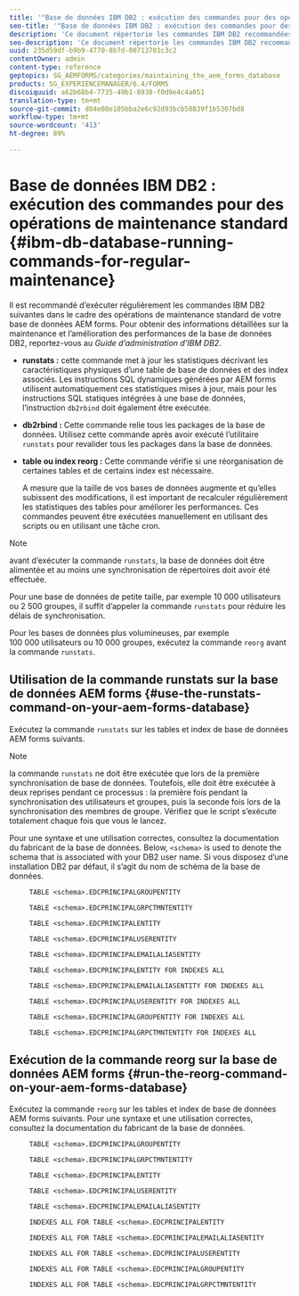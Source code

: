 ```yaml
---
title: '"Base de données IBM DB2 : exécution des commandes pour des opérations de maintenance standard"'
seo-title: '"Base de données IBM DB2 : exécution des commandes pour des opérations de maintenance standard"'
description: 'Ce document répertorie les commandes IBM DB2 recommandées dans le cadre des opérations de maintenance standard de votre base de données AEM Forms. '
seo-description: 'Ce document répertorie les commandes IBM DB2 recommandées dans le cadre des opérations de maintenance standard de votre base de données AEM Forms. '
uuid: 235d59df-b9b9-4770-8b7d-00713701c3c2
contentOwner: admin
content-type: reference
geptopics: SG_AEMFORMS/categories/maintaining_the_aem_forms_database
products: SG_EXPERIENCEMANAGER/6.4/FORMS
discoiquuid: a62b68b4-7735-49b1-8938-f0d9e4c4a051
translation-type: tm+mt
source-git-commit: d04e08e105bba2e6c92d93bcb58839f1b5307bd8
workflow-type: tm+mt
source-wordcount: '413'
ht-degree: 89%

---
```



# Base de données IBM DB2 : exécution des commandes pour des opérations de maintenance standard {#ibm-db-database-running-commands-for-regular-maintenance}

Il est recommandé d’exécuter régulièrement les commandes IBM DB2 suivantes dans le cadre des opérations de maintenance standard de votre base de données AEM forms. Pour obtenir des informations détaillées sur la maintenance et l’amélioration des performances de la base de données DB2, reportez-vous au *Guide d’administration d’IBM DB2*.

* **runstats :** cette commande met à jour les statistiques décrivant les caractéristiques physiques d’une table de base de données et des index associés. Les instructions SQL dynamiques générées par AEM forms utilisent automatiquement ces statistiques mises à jour, mais pour les instructions SQL statiques intégrées à une base de données, l’instruction `db2rbind` doit également être exécutée.
* **db2rbind :** Cette commande relie tous les packages de la base de données. Utilisez cette commande après avoir exécuté l’utilitaire `runstats` pour revalider tous les packages dans la base de données.
* **table ou index reorg :** Cette commande vérifie si une réorganisation de certaines tables et de certains index est nécessaire.

   A mesure que la taille de vos bases de données augmente et qu’elles subissent des modifications, il est important de recalculer régulièrement les statistiques des tables pour améliorer les performances. Ces commandes peuvent être exécutées manuellement en utilisant des scripts ou en utilisant une tâche cron.

>[!NOTE]
>
>avant d’exécuter la commande `runstats`, la base de données doit être alimentée et au moins une synchronisation de répertoires doit avoir été effectuée.

Pour une base de données de petite taille, par exemple 10 000 utilisateurs ou 2 500 groupes, il suffit d’appeler la commande `runstats` pour réduire les délais de synchronisation.

Pour les bases de données plus volumineuses, par exemple 100 000 utilisateurs ou 10 000 groupes, exécutez la commande `reorg` avant la commande `runstats`.

## Utilisation de la commande runstats sur la base de données AEM forms {#use-the-runstats-command-on-your-aem-forms-database}

Exécutez la commande `runstats` sur les tables et index de base de données AEM forms suivants.

>[!NOTE]
>
>la commande `runstats` ne doit être exécutée que lors de la première synchronisation de base de données. Toutefois, elle doit être exécutée à deux reprises pendant ce processus : la première fois pendant la synchronisation des utilisateurs et groupes, puis la seconde fois lors de la synchronisation des membres de groupe. Vérifiez que le script s’exécute totalement chaque fois que vous le lancez.

Pour une syntaxe et une utilisation correctes, consultez la documentation du fabricant de la base de données. Below, `<schema>` is used to denote the schema that is associated with your DB2 user name. Si vous disposez d’une installation DB2 par défaut, il s’agit du nom de schéma de la base de données.

```as3
     TABLE <schema>.EDCPRINCIPALGROUPENTITY 
  
     TABLE <schema>.EDCPRINCIPALGRPCTMNTENTITY 
  
     TABLE <schema>.EDCPRINCIPALENTITY 
  
     TABLE <schema>.EDCPRINCIPALUSERENTITY 
  
     TABLE <schema>.EDCPRINCIPALEMAILALIASENTITY 
  
     TABLE <schema>.EDCPRINCIPALENTITY FOR INDEXES ALL 
  
     TABLE <schema>.EDCPRINCIPALEMAILALIASENTITY FOR INDEXES ALL 
  
     TABLE <schema>.EDCPRINCIPALUSERENTITY FOR INDEXES ALL 
  
     TABLE <schema>.EDCPRINCIPALGROUPENTITY FOR INDEXES ALL 
  
     TABLE <schema>.EDCPRINCIPALGRPCTMNTENTITY FOR INDEXES ALL
```

## Exécution de la commande reorg sur la base de données AEM forms {#run-the-reorg-command-on-your-aem-forms-database}

Exécutez la commande `reorg` sur les tables et index de base de données AEM forms suivants. Pour une syntaxe et une utilisation correctes, consultez la documentation du fabricant de la base de données.

```as3
     TABLE <schema>.EDCPRINCIPALGROUPENTITY 
  
     TABLE <schema>.EDCPRINCIPALGRPCTMNTENTITY 
  
     TABLE <schema>.EDCPRINCIPALENTITY 
  
     TABLE <schema>.EDCPRINCIPALUSERENTITY 
  
     TABLE <schema>.EDCPRINCIPALEMAILALIASENTITY 
  
     INDEXES ALL FOR TABLE <schema>.EDCPRINCIPALENTITY 
  
     INDEXES ALL FOR TABLE <schema>.EDCPRINCIPALEMAILALIASENTITY 
  
     INDEXES ALL FOR TABLE <schema>.EDCPRINCIPALUSERENTITY 
  
     INDEXES ALL FOR TABLE <schema>.EDCPRINCIPALGROUPENTITY 
  
     INDEXES ALL FOR TABLE <schema>.EDCPRINCIPALGRPCTMNTENTITY
```


